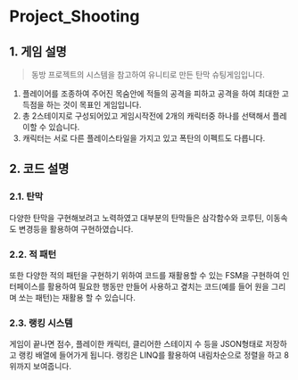 # Project_Shooting

## 1. 게임 설명
>동방 프로젝트의 시스템을 참고하여 유니티로 만든 탄막 슈팅게임입니다.

1. 플레이어를 조종하여 주어진 목숨안에 적들의 공격을 피하고 공격을 하여 최대한 고득점을 하는 것이 목표인 게임입니다.
2. 총 2스테이지로 구성되어있고 게임시작전에 2개의 캐릭터중 하나를 선택해서 플레이할 수 있습니다.
3. 캐릭터는 서로 다른 플레이스타일을 가지고 있고 폭탄의 이펙트도 다릅니다.

## 2. 코드 설명
### 2.1. 탄막
다양한 탄막을 구현해보려고 노력하였고 대부분의 탄막들은 삼각함수와 코루틴, 이동속도 변경등을 활용하여 구현하였습니다.

### 2.2. 적 패턴
또한 다양한 적의 패턴을 구현하기 위하여 코드를 재활용할 수 있는 FSM을 구현하여 인터페이스를 활용하여 필요한 행동만 만들어 사용하고 곂치는 코드(예를 들어 원을 그리며 쏘는 패턴)는 재활용 할 수 있습니다.

### 2.3. 랭킹 시스템
게임이 끝나면 점수, 플레이한 캐릭터, 클리어한 스테이지 수 등을 JSON형태로 저장하고 랭킹 배열에 들어가게 됩니다. 
랭킹은 LINQ를 활용하여 내림차순으로 정렬을 하고 8위까지 보여줍니다.
